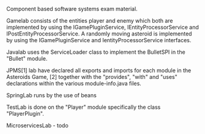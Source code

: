 Component based software systems exam material.

Gamelab consists of the entities player and enemy which both are implemented by using the IGamePluginService, IEntityProcessorService and IPostEntityProcessorService. A randomly moving asteroid is implemented by using the IGamePluginService and IentityProcessorService interfaces.

Javalab uses the ServiceLoader class to implement the BulletSPI in the "Bullet" module.

JPMS[1] lab have declared all exports and imports for each module in the Asteroids Game, [2] together with the "provides", "with" and "uses" declarations within the various module-info.java files.

SpringLab runs by the use of beans

TestLab is done on the "Player" module specifically the class "PlayerPlugin".

MicroservicesLab - todo
